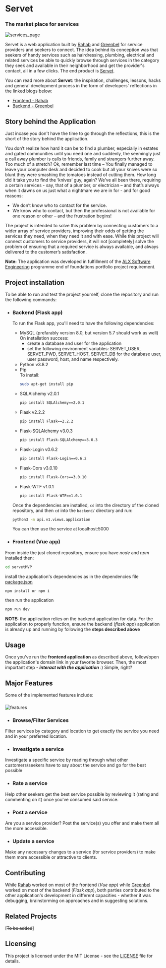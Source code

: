# Servet
### The market place for services

![services_page](https://ibb.co/yFrwGx4) 

Servet is a web application built by [Rahab](https://www.linkedin.com/in/mary-rahab/) and [Greenbel](https://www.linkedin.com/in/greenbele/) for service providers and seekers to connect. The idea behind its conception was that seekers of handy services such as hairdressing, plumbing, electrical and related services be able to quickly browse through services in the category they seek and available in their neighborhood and get the provider's contact, all in a few clicks. The end product is [Servet](https://github.io/Scaarif/ServetMVP/).

You can read more about **Servet**: the inspiration, challenges, lessons, hacks and general development process in the form of developers' reflections in the linked blogs below:
- [Frontend - Rahab](https:rahab_blog)
- [Backend - Greenbel](https:greenbel_blog)

## Story behind the Application
Just incase you don't have the time to go through the reflections, this is the short of the story behind the application.

You don’t realize how hard it can be to find a plumber, especially in estates and gated communities until 
you need one and suddenly, the seemingly just a call away plumber is calls to friends, family and 
strangers further away. Too much of a stretch? Ok, remember last time – You finally managed to leave your 
computer desk and decided to cook but all your knives were so blunt they were smashing the tomatoes 
instead of cutting them. How long did it take you to find the ‘knives’ guy, again? We’ve all been there, 
requiring a certain services - say, that of a plumber, or electrician – and that’s always when it dawns on 
us just what a nightmare we are in for - and for good reasons:
- We don’t know who to contact for the service.
- We know who to contact, but then the professional is not available for one reason or other – and the frustration begins!

The project is intended to solve this problem by connecting customers to a wider array of 
service providers, improving their odds of getting the services they need, when they need it and with ease.
While this project will connect customers to service providers, it will not [completely] solve the problem of ensuring that a required service is always available, and always delivered to the customer’s satisfaction.

**Note:** The application was developed in fulfillment of the [ALX Software Engineering](https://www.alxafrica.com/software-engineering/) programme end of foundations portfolio project requirement.


## Project installation
To be able to run and test the project yourself, clone the repository and run the following commands:
- ### Backend (Flask app)
  To run the Flask app, you'll need to have the following dependencies:
  * MySQL (prefarably version 8.0, but version 5.7 should work as well)<br>
    On installation success:
    * create a database and user for the application
    * set the following environment variables: SERVET_USER, SERVET_PWD, SERVET_HOST, SERVET_DB for the database user, user password, host, and name respectively.
  * Python v3.8.2
  * Pip<br>
    To install:
    ```sh
    sudo apt-get install pip
    ```
  * SQLAlchemy v2.0.1
    ```sh
    pip install SQLAlchemy==2.0.1
    ```
  * Flask v2.2.2
    ```sh
    pip install Flask==2.2.2
    ```
  * Flask-SQLAlchemy v3.0.3
    ```sh
    pip install Flask-SQLAlchemy==3.0.3
    ```
  * Flask-Login v0.6.2
    ```sh
    pip install Flask-Login==0.6.2
    ```
  * Flask-Cors v3.0.10
    ```sh
    pip install Flask-Cors==3.0.10
    ```
  * Flask-WTF v1.0.1
    ```sh
    pip install Flask-WTF==1.0.1
    ```
  Once the dependencies are installed, `cd` into the directory of the cloned repository, and then `cd` into the `backend/` directory and run:
  ```sh
  python3 -m api.v1.views.application
  ```
  You can then use the service at localhost:5000

- ### Frontend (Vue app)
From inside the just cloned repository, ensure you have _node_ and _npm_ installed then:
```sh 
cd servetMVP

```
install the application's dependencies as in the dependencies file [package.json](https:github_link_to_file)
```sh 
npm install or npm i
```
then run the application
```sh 
npm run dev
```
**NOTE:** the application relies on the backend application for data. For the application to properly function, ensure the backend (_flask app_) application is already up and running by following the **steps described above**

## Usage
Once you've run the **frontend application** as described above, follow/open the application's domain link in your favorite browser. Then, the most important step - **_interact with the application_** :) Simple, right?

## Major Features
Some of the implemented features include:
### 
![features](https://ibb.co/yRhXC3Q)
- ### Browse/Filter Services
Filter services by category and location to get exactly the service you need and in your preferred location.
- ### Investigate a service
Investigate a specific service by reading through what other customers/seekers have to say about the service and go for the best possible
- ### Rate a service
Help other seekers get the best service possible by reviewing it (rating and commenting on it) once you've consumed said service.
- ### Post a service
Are you a service provider? Post the service(s) you offer and make them all the more accessible.
- ### Update a service
Make any necessary changes to a service (for service providers) to make them more accessible or attractive to clients.

## Contributing
While [Rahab](https://github.com/scaarif) worked on most of the frontend (_Vue app_) while [Greenbel](https://github.com/Coldplayz) worked on most of the backend (_Flask app_), both parties contributed to the other application's development in different capacities - whether it was debugging, brainstorming on approaches and in suggesting solutions.

## Related Projects
[~~To be added~~]

## Licensing
This project is licensed under the MIT License - see the [LICENSE](https://licence_link) file for details.

